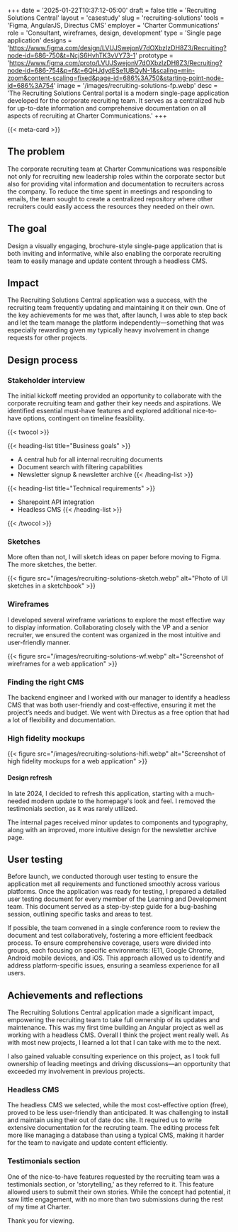 +++
date = '2025-01-22T10:37:12-05:00'
draft = false
title = 'Recruiting Solutions Central'
layout = 'casestudy'
slug = 'recruiting-solutions'
tools = 'Figma, AngularJS, Directus CMS'
employer = 'Charter Communications'
role = 'Consultant, wireframes, design, development'
type = 'Single page application'
designs = 'https://www.figma.com/design/LVUJSwejonV7dOXbzIzDH8Z3/Recruiting?node-id=686-750&t=NcjS6HvhTK3vVY73-1'
prototype = 'https://www.figma.com/proto/LVUJSwejonV7dOXbzIzDH8Z3/Recruiting?node-id=686-754&p=f&t=6QHJdydESe1UBQyN-1&scaling=min-zoom&content-scaling=fixed&page-id=686%3A750&starting-point-node-id=686%3A754'
image = '/images/recruiting-solutions-fp.webp'
desc = 'The Recruiting Solutions Central portal is a modern single-page application developed for the corporate recruiting team. It serves as a centralized hub for up-to-date information and comprehensive documentation on all aspects of recruiting at Charter Communications.'
+++

{{< meta-card >}}

## The problem

The corporate recruiting team at Charter Communications was responsible not only for recruiting new leadership roles within the corporate sector but also for providing vital information and documentation to recruiters across the company. To reduce the time spent in meetings and responding to emails, the team sought to create a centralized repository where other recruiters could easily access the resources they needed on their own.

## The goal

Design a visually engaging, brochure-style single-page application that is both inviting and informative, while also enabling the corporate recruiting team to easily manage and update content through a headless CMS.

## Impact

The Recruiting Solutions Central application was a success, with the recruiting team frequently updating and maintaining it on their own. One of the key achievements for me was that, after launch, I was able to step back and let the team manage the platform independently—something that was especially rewarding given my typically heavy involvement in change requests for other projects.

## Design process

### Stakeholder interview

The initial kickoff meeting provided an opportunity to collaborate with the corporate recruiting team and gather their key needs and aspirations. We identified essential must-have features and explored additional nice-to-have options, contingent on timeline feasibility.

{{< twocol >}}

{{< heading-list title="Business goals" >}}

- A central hub for all internal recruiting documents
- Document search with filtering capabilities
- Newsletter signup & newsletter archive
  {{< /heading-list >}}

{{< heading-list title="Technical requirements" >}}

- Sharepoint API integration
- Headless CMS
  {{< /heading-list >}}

{{< /twocol >}}

### Sketches

More often than not, I will sketch ideas on paper before moving to Figma. The more sketches, the better.

{{< figure src="/images/recruiting-solutions-sketch.webp" alt="Photo of UI sketches in a sketchbook" >}}

### Wireframes

I developed several wireframe variations to explore the most effective way to display information. Collaborating closely with the VP and a senior recruiter, we ensured the content was organized in the most intuitive and user-friendly manner.

{{< figure src="/images/recruiting-solutions-wf.webp" alt="Screenshot of wireframes for a web application" >}}

### Finding the right CMS

The backend engineer and I worked with our manager to identify a headless CMS that was both user-friendly and cost-effective, ensuring it met the project’s needs and budget. We went with Directus as a free option that had a lot of flexibility and documentation.

### High fidelity mockups

{{< figure src="/images/recruiting-solutions-hifi.webp" alt="Screenshot of high fidelity mockups for a web application" >}}

#### Design refresh

In late 2024, I decided to refresh this application, starting with a much-needed modern update to the homepage's look and feel. I removed the testimonials section, as it was rarely utilized.

The internal pages received minor updates to components and typography, along with an improved, more intuitive design for the newsletter archive page.

## User testing

Before launch, we conducted thorough user testing to ensure the application met all requirements and functioned smoothly across various platforms. Once the application was ready for testing, I prepared a detailed user testing document for every member of the Learning and Development team. This document served as a step-by-step guide for a bug-bashing session, outlining specific tasks and areas to test.

If possible, the team convened in a single conference room to review the document and test collaboratively, fostering a more efficient feedback process. To ensure comprehensive coverage, users were divided into groups, each focusing on specific environments: IE11, Google Chrome, Android mobile devices, and iOS. This approach allowed us to identify and address platform-specific issues, ensuring a seamless experience for all users.

## Achievements and reflections

The Recruiting Solutions Central application made a significant impact, empowering the recruiting team to take full ownership of its updates and maintenance. This was my first time building an Angular project as well as working with a headless CMS. Overall I think the project went really well. As with most new projects, I learned a lot that I can take with me to the next.

I also gained valuable consulting experience on this project, as I took full ownership of leading meetings and driving discussions—an opportunity that exceeded my involvement in previous projects.

### Headless CMS

The headless CMS we selected, while the most cost-effective option (free), proved to be less user-friendly than anticipated. It was challenging to install and maintain using their out of date doc site. It required us to write extensive documentation for the recruting team. The editing process felt more like managing a database than using a typical CMS, making it harder for the team to navigate and update content efficiently.

### Testimonials section

One of the nice-to-have features requested by the recruiting team was a testimonials section, or 'storytelling,' as they referred to it. This feature allowed users to submit their own stories. While the concept had potential, it saw little engagement, with no more than two submissions during the rest of my time at Charter.

Thank you for viewing.
